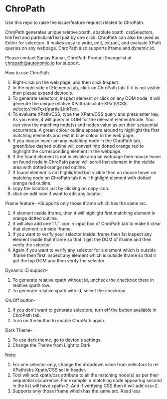 # ChroPath
Use this repo to raise the issue/feature request related to ChroPath.

ChroPath generates unique relative xpath, absolute xpath, cssSelectors, linkText and partialLinkText just by one click. ChroPath can also be used as Editor for selectors. It makes easy to write, edit, extract, and evaluate XPath queries on any webpage. ChroPath also supports iframe and dynamic id.

Please contact Sanjay Kumar, ChroPath Product Evangelist at chropath@autonomiq.io for support.

How to use ChroPath-

1. Right-click on the web page, and then click Inspect.
2. In the right side of Elements tab, click on ChroPath tab. If it is not visible then please expand devtools.
3. To generate selectors, inspect element or click on any DOM node, it will generate the unique relative XPath/absolute XPath/CSS selector/linkText/partialLinkText.
4. To evaluate XPath/CSS, type the XPath/CSS query and press enter key.
	As you enter, it will query in DOM for the relevant element/node. You can view the matching node(s) and nodes value as per their sequential occurrence. A green colour outline appears around to highlight the first matching elements and rest in blue colour in the web page.
5. If you mouse hover on any matching node in the ChroPath tab, green/blue dashed outline will convert into dotted orange red to highlight the corresponding element in the webpage.
6. If the found element is not in visible area on webpage then mouse hover on found node in ChroPath panel will scroll that element in the visible area with dotted orange red outline.
7. If found element is not highlighted but visible then on mouse hover on matching node on ChroPath tab it will highlight element with dotted orange red outline.
8. copy the locators just by clicking on copy icon.
9. click on edit icon if want to edit any locator.

iframe feature-
*Supports only those iframe which has the same src. 
1. If element inside iframe, then it will highlight first matching element in orange dotted outline.
2. It will also add one 'if..' icon in input box of ChroPath tab to make it clear that element is inside iframe.
3. If you want to verify your selector inside iframe then 1st inspect any element inside that iframe so that it get the DOM of iframe and then verify the selector.
4. Again if you want to verify any selector for a element which is outside iframe then first inspect any element which is outside iframe so that it get the top DOM and then verify the selector.

Dynamic ID support-
1. To generate relative xpath without id, uncheck the checkbox there in relative xpath row.
2. To generate relative xpath with id, select the checkbox.

On/Off button-
1. If you don't want to generate selectors, turn off the button available in ChroPath tab.
2. Turn on the button to enable ChroPath again.

Dark Theme-
1. To use dark theme, go to devtools settings.
2. Change the Theme from Light to Dark.

Note: 
1. For one selector only, change the dropdown value from selectors to rel XPath/abs Xpath/CSS sel in header.
2. Tool will add xpath/css attribute to all the matching node(s) as per their sequential occurrence. For example, a matching node appearing second in the list will have xpath=2. And if verifying CSS then it will add css=2.
3. Supports only those iframe which has the same src.
Read less
